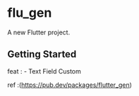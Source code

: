 # flu_gen

A new Flutter project.

## Getting Started

feat :
    - Text Field Custom

ref :(https://pub.dev/packages/flutter_gen)